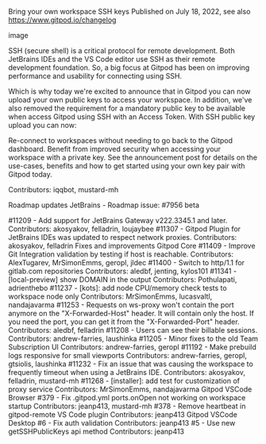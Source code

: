 Bring your own workspace SSH keys
Published on July 18, 2022, see also https://www.gitpod.io/changelog

image

SSH (secure shell) is a critical protocol for remote development. Both JetBrains IDEs and the VS Code editor use SSH as their remote development foundation. So, a big focus at Gitpod has been on improving performance and usability for connecting using SSH.

Which is why today we're excited to announce that in Gitpod you can now upload your own public keys to access your workspace. In addition, we've also removed the requirement for a mandatory public key to be available when access Gitpod using SSH with an Access Token. With SSH public key upload you can now:

Re-connect to workspaces without needing to go back to the Gitpod dashboard.
Benefit from improved security when accessing your workspace with a private key.
See the announcement post for details on the use-cases, benefits and how to get started using your own key pair with Gitpod today.

Contributors: iqqbot, mustard-mh

Roadmap updates
JetBrains - Roadmap issue: #7956 beta

#11209 - Add support for JetBrains Gateway v222.3345.1 and later. Contributors: akosyakov, felladrin, loujaybee
#11307 - Gitpod Plugin for JetBrains IDEs was updated to respect network proxies. Contributors: akosyakov, felladrin
Fixes and improvements
Gitpod Core
#11409 - Improve Git Integration validation by testing if host is reachable. Contributors: AlexTugarev, MrSimonEmms, geropl, jldec
#11400 - Switch to http/1.1 for gitlab.com repositories Contributors: aledbf, jenting, kylos101
#11341 - [local-preview] show DOMAIN in the output Contributors: Pothulapati, adrienthebo
#11237 - [kots]: add node CPU/memory check tests to workspace node only Contributors: MrSimonEmms, lucasvaltl, nandajavarma
#11253 - Requests on ws-proxy won't contain the port anymore on the "X-Forwarded-Host" header. It will contain only the host. If you need the port, you can get it from the "X-Forwarded-Port" header. Contributors: aledbf, felladrin
#11208 - Users can see their billable sessions. Contributors: andrew-farries, laushinka
#11205 - Minor fixes to the old Team Subscription UI Contributors: andrew-farries, geropl
#11192 - Make prebuild logs responsive for small viewports Contributors: andrew-farries, geropl, gtsiolis, laushinka
#11232 - Fix an issue that was causing the workspace to frequently timeout when using a JetBrains IDE. Contributors: akosyakov, felladrin, mustard-mh
#11268 - [installer]: add test for customization of proxy service Contributors: MrSimonEmms, nandajavarma
Gitpod VSCode Browser
#379 - Fix .gitpod.yml ports.onOpen not working on workspace startup Contributors: jeanp413, mustard-mh
#378 - Remove heartbeat in gitpod-remote VS Code plugin Contributors: jeanp413
Gitpod VSCode Desktop
#6 - Fix auth validation Contributors: jeanp413
#5 - Use new getSSHPublicKeys api method Contributors: jeanp413